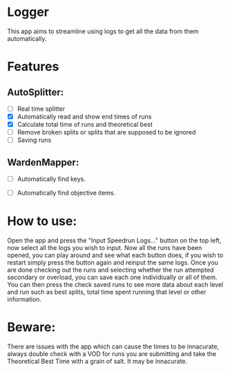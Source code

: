 # Logger

This app aims to streamline using logs to get all the data from them automatically.

# Features

## AutoSplitter: 
- [ ] Real time splitter
- [x] Automatically read and show end times of runs
- [x] Calculate total time of runs and theoretical best
- [ ] Remove broken splits or splits that are supposed to be ignored
- [ ] Saving runs

## WardenMapper:
- [ ] Automatically find keys.
- [ ] Automatically find objective items.


# How to use:

Open the app and press the "Input Speedrun Logs..." button on the top left, now select all the logs you wish to input.
Now all the runs have been opened, you can play around and see what each button does, if you wish to restart simply press the button again and reinput the same logs.
Once you are done checking out the runs and selecting whether the run attempted secondary or overload, you can save each one individiually or all of them.
You can then press the check saved runs to see more data about each level and run such as best splits, total time spent running that level or other information.

# Beware:

There are issues with the app which can cause the times to be innacurate, always double check with a VOD for runs you are submitting and take the Theoretical Best Time with a grain of salt. It may be innacurate.
